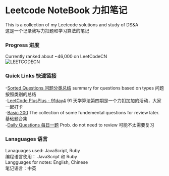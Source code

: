 # Leetcode NoteBook 力扣笔记

This is a collection of my Leetcode solutions and study of DS&A
<br>
这是一个记录我写力扣题和学习算法的笔记

### Progress 进度

Currently ranked about ~46,000 on LeetCodeCN
<br>
![LEETCODECN](https://github.com/lilyzhaoyilu/LeetCodeRecord/blob/master/assets/LCCN.png)
<br>

### Quick Links 快速链接

-[Sorted Questions 问题分类总结](https://github.com/lilyzhaoyilu/LeetCodeRecord/tree/master/sortedQuestions) summary for questions based on types 问题按照类别的总结  
-[LeetCode PlusPlus - 91day4](https://github.com/lilyzhaoyilu/LeetCodeRecord/tree/master/leetcodepp4) 91 天学算法第四期是一个力扣加加的活动，大家一起打卡  
-[Basic 200](https://github.com/lilyzhaoyilu/LeetCodeRecord/tree/master/Basic200) The collection of some fundemental questions for review later. 基础题合集  
-[Daily Questions 每日一题](https://github.com/lilyzhaoyilu/LeetCodeRecord/tree/master/lcDaily) Prob. do not need to review 可能不太需要复习

### Lanaguages 语言

Lanaguages used: JavaScript, Ruby  
编程语言使用： JavaScript 和 Ruby  
Langguages for notes: English, Chinese  
笔记语言：中英
